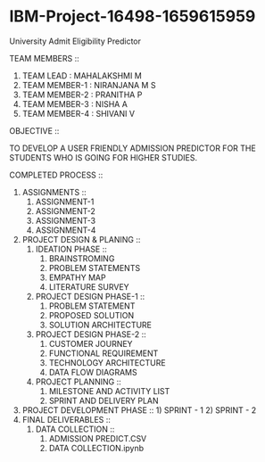 # IBM-Project-16498-1659615959
University Admit Eligibility Predictor

TEAM MEMBERS ::

 1) TEAM LEAD : MAHALAKSHMI M
 2) TEAM MEMBER-1 : NIRANJANA M S
 3) TEAM MEMBER-2 : PRANITHA P
 4) TEAM MEMBER-3 : NISHA A
 5) TEAM MEMBER-4 : SHIVANI V

OBJECTIVE ::

  TO DEVELOP A USER FRIENDLY ADMISSION PREDICTOR FOR THE STUDENTS WHO IS GOING FOR HIGHER STUDIES.

COMPLETED PROCESS ::

  1) ASSIGNMENTS ::
        1) ASSIGNMENT-1
        2) ASSIGNMENT-2
        3) ASSIGNMENT-3
        4) ASSIGNMENT-4
  2) PROJECT DESIGN & PLANING ::
        1) IDEATION PHASE ::
            1) BRAINSTROMING
            2) PROBLEM STATEMENTS
            3) EMPATHY MAP
            4) LITERATURE SURVEY
        2) PROJECT DESIGN PHASE-1 ::
            1) PROBLEM STATEMENT
            2) PROPOSED SOLUTION
            3) SOLUTION ARCHITECTURE
        3) PROJECT DESIGN PHASE-2 ::
            1) CUSTOMER JOURNEY
            2) FUNCTIONAL REQUIREMENT
            3) TECHNOLOGY ARCHITECTURE
            4) DATA FLOW DIAGRAMS
        4) PROJECT PLANNING ::
            1) MILESTONE AND ACTIVITY LIST
            2) SPRINT AND DELIVERY PLAN
  3) PROJECT DEVELOPMENT PHASE ::
            1) SPRINT - 1
            2) SPRINT - 2
  4) FINAL DELIVERABLES ::
        1) DATA COLLECTION ::
            1) ADMISSION PREDICT.CSV
            2) DATA COLLECTION.ipynb 

